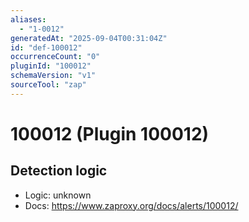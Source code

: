 ```yaml
---
aliases:
  - "1-0012"
generatedAt: "2025-09-04T00:31:04Z"
id: "def-100012"
occurrenceCount: "0"
pluginId: "100012"
schemaVersion: "v1"
sourceTool: "zap"
---
```


# 100012 (Plugin 100012)

## Detection logic

- Logic: unknown
- Docs: https://www.zaproxy.org/docs/alerts/100012/

